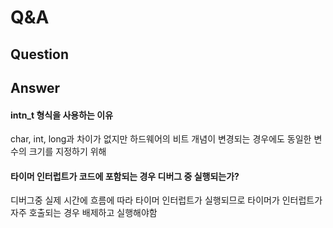 # Q&A
 ## Question  




 ## Answer  
 #### intn_t 형식을 사용하는 이유  
 char, int, long과 차이가 없지만 하드웨어의 비트 개념이 변경되는 경우에도 동일한 변수의 크기를 지정하기 위해  
 #### 타이머 인터럽트가 코드에 포함되는 경우  디버그 중 실행되는가?
 디버그중 실제 시간에 흐름에 따라 타이머 인터럽트가 실행되므로 타이머가 인터럽트가 자주 호출되는 경우 배제하고 실행해야함
